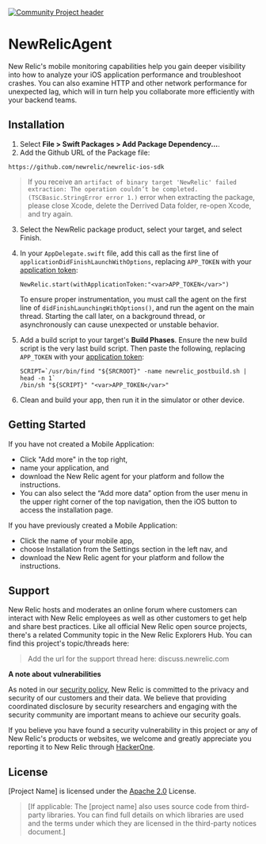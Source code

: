 [![Community Project header](https://github.com/newrelic/opensource-website/raw/master/src/images/categories/Community_Project.png)](https://opensource.newrelic.com/oss-category/#community-project)

# NewRelicAgent

New Relic's mobile monitoring capabilities help you gain deeper visibility into how to analyze your iOS application performance and troubleshoot crashes. You can also examine HTTP and other network performance for unexpected lag, which will in turn help you collaborate more efficiently with your backend teams.

## Installation
1. Select **File > Swift Packages > Add Package Dependency...**.
2. Add the Github URL of the Package file:
  
  ```
  https://github.com/newrelic/newrelic-ios-sdk
  ```
  
>If you receive an `artifact of binary target 'NewRelic' failed extraction: The operation couldn’t be completed. (TSCBasic.StringError error 1.)` error when extracting the package, please close Xcode, delete the Derrived Data folder, re-open Xcode, and try again.
  
3. Select the NewRelic package product, select your target, and select Finish.
4. In your `AppDelegate.swift` file, add this call as the first line of `applicationDidFinishLaunchWithOptions`, replacing `APP_TOKEN` with your [application token](/docs/mobile-apps/viewing-your-application-token):

   ```
   NewRelic.start(withApplicationToken:"<var>APP_TOKEN</var>")
   ```
   To ensure proper instrumentation, you must call the agent on the first line of `didFinishLaunchingWithOptions()`, and run the agent on the main thread. Starting the call later, on a background thread, or asynchronously can cause unexpected or unstable behavior.

5. Add a build script to your target's **Build Phases**. Ensure the new build script is the very last build script. Then paste the following, replacing `APP_TOKEN` with your [application token](/docs/mobile-apps/viewing-your-application-token):

   ```
   SCRIPT=`/usr/bin/find "${SRCROOT}" -name newrelic_postbuild.sh | head -n 1`
   /bin/sh "${SCRIPT}" "<var>APP_TOKEN</var>"
   ```
6. Clean and build your app, then run it in the simulator or other device.


## Getting Started
If you have not created a Mobile Application:

* Click "Add more" in the top right,
* name your application, and
* download the New Relic agent for your platform and follow the instructions.
* You can also select the “Add more data” option from the user menu in the upper right corner of the top navigation, then the iOS button to access the installation page.

If you have previously created a Mobile Application:

* Click the name of your mobile app,
* choose Installation from the Settings section in the left nav, and
* download the New Relic agent for your platform and follow the instructions.

## Support

New Relic hosts and moderates an online forum where customers can interact with New Relic employees as well as other customers to get help and share best practices. Like all official New Relic open source projects, there's a related Community topic in the New Relic Explorers Hub. You can find this project's topic/threads here:

>Add the url for the support thread here: discuss.newrelic.com

**A note about vulnerabilities**

As noted in our [security policy](../../security/policy), New Relic is committed to the privacy and security of our customers and their data. We believe that providing coordinated disclosure by security researchers and engaging with the security community are important means to achieve our security goals.

If you believe you have found a security vulnerability in this project or any of New Relic's products or websites, we welcome and greatly appreciate you reporting it to New Relic through [HackerOne](https://hackerone.com/newrelic).

## License
[Project Name] is licensed under the [Apache 2.0](http://apache.org/licenses/LICENSE-2.0.txt) License.
>[If applicable: The [project name] also uses source code from third-party libraries. You can find full details on which libraries are used and the terms under which they are licensed in the third-party notices document.]
